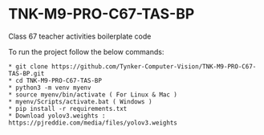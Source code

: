 # TNK-M9-PRO-C67-TAS-BP

Class 67 teacher activities boilerplate code

To run the project follow the below commands:

```
* git clone https://github.com/Tynker-Computer-Vision/TNK-M9-PRO-C67-TAS-BP.git
* cd TNK-M9-PRO-C67-TAS-BP
* python3 -m venv myenv
* source myenv/bin/activate ( For Linux & Mac )
* myenv/Scripts/activate.bat ( Windows )
* pip install -r requirements.txt
* Download yolov3.weights : https://pjreddie.com/media/files/yolov3.weights
```
